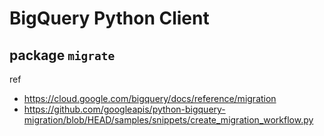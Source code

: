 # BigQuery Python Client


## package `migrate`
ref
- https://cloud.google.com/bigquery/docs/reference/migration
- https://github.com/googleapis/python-bigquery-migration/blob/HEAD/samples/snippets/create_migration_workflow.py

